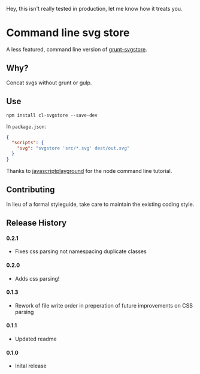 Hey, this isn't really tested in production, let me know how it treats you.

# Command line svg store

A less featured, command line version of [grunt-svgstore](https://github.com/FWeinb/grunt-svgstore).

## Why?

Concat svgs without grunt or gulp.

## Use

```shell
npm install cl-svgstore --save-dev
```

In `package.json`:

```json
{
  "scripts": {
    "svg": "svgstore 'src/*.svg' dest/out.svg"
  }
}
```

Thanks to [javascriptplayground](http://javascriptplayground.com/blog/2015/03/node-command-line-tool/) for the node command line tutorial.

## Contributing
In lieu of a formal styleguide, take care to maintain the existing coding style.

## Release History

#### 0.2.1
  * Fixes css parsing not namespacing duplicate classes

#### 0.2.0
  * Adds css parsing!

#### 0.1.3
  * Rework of file write order in preperation of future improvements on CSS parsing

#### 0.1.1
  * Updated readme

#### 0.1.0
  * Inital release